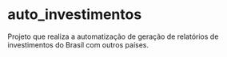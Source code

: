 # auto_investimentos

Projeto que realiza a automatização de geração de relatórios de investimentos do Brasíl com outros países.  
